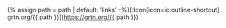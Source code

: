 {% assign path = path | default: 'links' -%}[:Icon[icon=ic:outline-shortcut] grtn.org/{{ path }}](https://grtn.org/{{ path }})